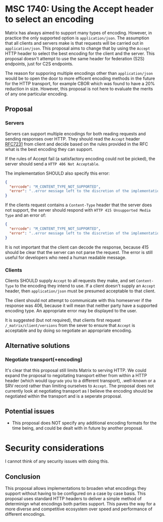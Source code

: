 # MSC 1740: Using the Accept header to select an encoding

Matrix has always aimed to support many types of encoding. However, in practice the only supported option
is `application/json`. The assumption that all clients and servers make is that requests will be carried out in `application/json`.
This proposal aims to change that by using the `Accept` HTTP header to select the best encoding for the
client and the server. This proposal doesn't attempt to use the same header for federation (S2S) endpoints,
just for C2S endpoints.

The reason for supporing multiple encodings other than `application/json` would be to open the door to more efficent
encoding methods in the future for the HTTP transport, for example CBOR which was found to have a 20%
reduction in size. However, this proposal is not here to evaluate the merits of any one particular encoding.

## Proposal

### Servers

Servers can support multiple encodings for both reading requests and sending responses over HTTP. They
should read the `Accept` header [RFC7231](https://tools.ietf.org/html/rfc7231#section-5.3.2) from client
and decide based on the rules provided in the RFC what is the best encoding they can support.

If the rules of Accept fail (a satisfactory encoding could not be picked), the server should send a 
`HTTP 406 Not Acceptable`.

The implementation SHOULD also specify this error:
```json
{
  "errcode": "M_CONTENT_TYPE_NOT_SUPPORTED",
  "error": "..error message left to the discretion of the implementation.."
}
```

If the clients request contains a `Content-Type` header that the server does not support, 
the server should respond with `HTTP 415 Unsupported Media Type` and an error of:
```json
{
  "errcode": "M_CONTENT_TYPE_NOT_SUPPORTED",
  "error": "..error message left to the discretion of the implementation.."
}
```

It is not important that the client can decode the response, because 415 should be clear that the server
can not parse the request. The error is still useful for developers who need a human readable
message.

### Clients

Clients SHOULD supply `Accept` to all requests they make, and set `Content-Type` to the encoding
they intend to use. If a client doesn't supply an `Accept` header, then `application/json` must be presumed acceptable
to that client.

The client should not attempt to communicate with this homeserver if the response was 406, 
because it will mean that neither party have a supported encoding type. 
An appropriate error may be displayed to the user.

It is suggested (but not required), that clients first request `/_matrix/client/versions`  from the
sever to ensure that `Accept` is acceptable and by doing so negotiate an appropriate encoding.

## Alternative solutions

### Negotiate transport(+encoding)

It's clear that this proposal still limits Matrix to serving HTTP. We could expand the proposal 
to negoitating transport either from within a HTTP header (which would `Upgrade` you to a different
transport), .well-known or a SRV record rather than limiting ourselves to `Accept`. The proposal 
does not currently look at negotiating transport as I believe the encoding should be negotiated 
within the transport and is a seperate proposal. 

## Potential issues

- This proposal does NOT specify any additional encoding formats for the time being, and could be dealt
with in future by another proposal.

# Security considerations

I cannot think of any security issues with doing this.

## Conclusion

This proposal allows implementations to broaden what encodings they support without
having to be configured on a case by case basis. This proposal uses standard HTTP headers
to deliver a simple method of determinign what encodings both parties support. This paves
the way for a more diverse and competitive ecosystem over speed and performance of different
encodings.

